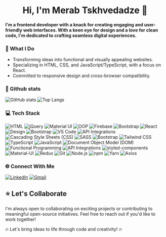 <h1 align="center">Hi, I'm Merab Tskhvedadze 👋</h1>

<h4>
  I'm a frontend developer with a knack for creating engaging and user-friendly web interfaces. With a keen eye for design and a love for clean code, I'm dedicated   to crafting seamless digital experiences.
</h4>

### 🚀 What I Do

- Transforming ideas into functional and visually appealing websites.
- Specializing in HTML, CSS, and JavaScript/TypeScript, with a focus on React.
- Committed to responsive design and cross-browser compatibility.

### 🌟 Github stats
![GitHub stats](https://github-readme-stats.vercel.app/api?username=MerabTskhvedadze&show_icons=true)
![Top Langs](https://github-readme-stats.vercel.app/api/top-langs/?username=MerabTskhvedadze&layout=compact)

### 💻 Tech Stack  

![HTML](https://img.shields.io/badge/-HTML-orange?style=flat-&logo=html5)
![jQuery](https://img.shields.io/badge/-jQuery-blue?style=flat-&logo=jquery)
![Material UI](https://img.shields.io/badge/-Material%20UI-0081CB?style=flat-&logo=material-ui)
![OOP](https://img.shields.io/badge/-OOP-brightgreen?style=flat-)
![Firebase](https://img.shields.io/badge/-Firebase-FFCA28?style=flat-&logo=firebase)
![Bootstrap](https://img.shields.io/badge/-Bootstrap-563D7C?style=flat-&logo=bootstrap)
![React](https://img.shields.io/badge/-React-61DAFB?style=flat-&logo=react)
![Design](https://img.shields.io/badge/-Ant%20Design-FF5733?style=flat-)
![Bootstrap](https://img.shields.io/badge/-Bootstrap-563D7C?style=flat-&logo=bootstrap)
![VS Code](https://img.shields.io/badge/-VS%20Code-007ACC?style=flat-&logo=visual-studio-code)
![API Integrations](https://img.shields.io/badge/API%20Integrations-FF9900?logoColor=white)
![Cascading Style Sheets (CSS)](https://img.shields.io/badge/Cascading%20Style%20Sheets%20(CSS)-1572B6?logo=CSS3&logoColor=white)
![SASS](https://img.shields.io/badge/SASS-CC6699?logo=SASS&logoColor=white)
![Bootstrap](https://img.shields.io/badge/Bootstrap-7952B3?logo=Bootstrap&logoColor=white)
![Tailwind CSS](https://img.shields.io/badge/Tailwind%20CSS-38B2AC?logo=Tailwind-CSS&logoColor=white)
![TypeScript](https://img.shields.io/badge/TypeScript-007ACC?logo=TypeScript&logoColor=white)
![JavaScript](https://img.shields.io/badge/JavaScript-F7DF1E?logo=JavaScript&logoColor=black)
![Document Object Model (DOM)](https://img.shields.io/badge/Document%20Object%20Model%20(DOM)-009688?logoColor=white)
![Functional Programming](https://img.shields.io/badge/Functional%20Programming-333333?logoColor=white)
![API Integrations](https://img.shields.io/badge/API%20Integrations-FF9900?logoColor=white)
![styled-components](https://img.shields.io/badge/styled%20components-DB7093?logo=styled-components&logoColor=white)
![Material-UI](https://img.shields.io/badge/Material%20UI-0081CB?logo=Material-UI&logoColor=white)
![Redux](https://img.shields.io/badge/Redux-764ABC?logo=Redux&logoColor=white)
![Git](https://img.shields.io/badge/Git-F05032?logo=Git&logoColor=white)
![Node.js](https://img.shields.io/badge/Node.js-339933?logo=Node.js&logoColor=white)
![npm](https://img.shields.io/badge/npm-CB3837?logo=npm&logoColor=white)
![Yarn](https://img.shields.io/badge/Yarn-2C8EBB?logo=Yarn&logoColor=white)
![Axios](https://img.shields.io/badge/Axios-5A4F4D?logo=axios&logoColor=white)


### 🌐 Connect With Me

[![LinkedIn](https://img.shields.io/badge/LinkedIn-blue?style=flat-&logo=linkedin)](https://www.linkedin.com/in/merab-tskhvedadze/)
[![Gmail](https://img.shields.io/badge/Gmail-white?style=flat-&logo=gmail)](mailto:merabi.tskhvedadze@gmail.com)

## ⭐ Let's Collaborate

I'm always open to collaborating on exciting projects or contributing to meaningful open-source initiatives. Feel free to reach out if you'd like to work together!

🔥 Let's bring ideas to life through code and creativity! 🔥
